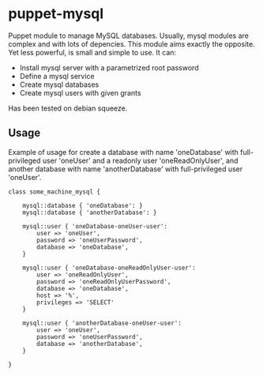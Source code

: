 puppet-mysql
============

Puppet module to manage MySQL databases. Usually, mysql modules are complex and with lots of depencies. 
This module aims exactly the opposite. Yet less powerful, is small and simple to use. It can:

* Install mysql server with a parametrized root password
* Define a mysql service
* Create mysql databases
* Create mysql users with given grants

Has been tested on debian squeeze.

Usage
-----

Example of usage for create a database with name 'oneDatabase' with full-privileged user 'oneUser' and 
a readonly user 'oneReadOnlyUser', and another database with name 'anotherDatabase' with full-privileged user 'oneUser'.

	class some_machine_mysql {
	
	    mysql::database { 'oneDatabase': }
	    mysql::database { 'anotherDatabase': }
	
	    mysql::user { 'oneDatabase-oneUser-user':
	        user => 'oneUser',
	        password => 'oneUserPassword',
	        database => 'oneDatabase',
	    }
	
	    mysql::user { 'oneDatabase-oneReadOnlyUser-user':
	        user => 'oneReadOnlyUser',
	        password => 'oneReadOnlyUserPassword',
	        database => 'oneDatabase',
	        host => '%',
	        privileges => 'SELECT'
	    }
	
	    mysql::user { 'anotherDatabase-oneUser-user':
	        user => 'oneUser',
	        password => 'oneUserPassword',
        	database => 'anotherDatabase',
	    }
	
	}
